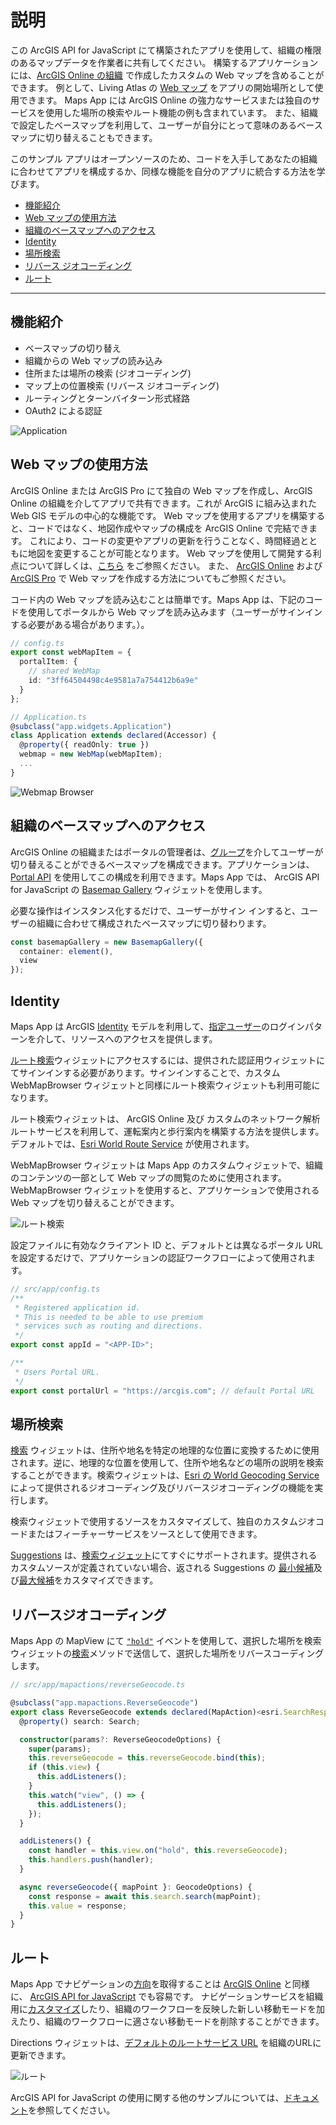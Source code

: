# 説明

この ArcGIS API for JavaScript にて構築されたアプリを使用して、組織の権限のあるマップデータを作業者に共有してください。 構築するアプリケーションには、[ArcGIS Online の組織](https://doc.arcgis.com/en/arcgis-online/reference/what-is-agol.htm) で作成したカスタムの Web マップを含めることができます。 例として、Living Atlas の [Web マップ](http://doc.arcgis.com/en/living-atlas/item/?itemId=26888b0c21a44eb1ba2f26d1eb7981fe) をアプリの開始場所として使用できます。 Maps App には ArcGIS Online の強力なサービスまたは独自のサービスを使用した場所の検索やルート機能の例も含まれています。 また、組織で設定したベースマップを利用して、ユーザーが自分にとって意味のあるベースマップに切り替えることもできます。

このサンプル アプリはオープンソースのため、コードを入手してあなたの組織に合わせてアプリを構成するか、同様な機能を自分のアプリに統合する方法を学びます。

<!-- MDTOC maxdepth:6 firsth1:0 numbering:0 flatten:0 bullets:1 updateOnSave:1 -->

- [機能紹介](#機能紹介)   
- [Web マップの使用方法](#Webマップの使用方法)   
- [組織のベースマップへのアクセス](#組織のベースマップへのアクセス)   
- [Identity](#Identity)   
- [場所検索](#場所検索)   
- [リバース ジオコーディング](#リバースジオコーディング)   
- [ルート](#ルート)   

<!-- /MDTOC -->
---

## 機能紹介

- ベースマップの切り替え
- 組織からの Web マップの読み込み
- 住所または場所の検索 (ジオコーディング)
- マップ上の位置検索 (リバース ジオコーディング)
- ルーティングとターンバイターン形式経路
- OAuth2 による認証

![Application](./images/application.png)

## Web マップの使用方法

ArcGIS Online または ArcGIS Pro にて独自の Web マップを作成し、ArcGIS Online の組織を介してアプリで共有できます。これが ArcGIS に組み込まれた Web GIS モデルの中心的な機能です。 Web マップを使用するアプリを構築すると、コードではなく、地図作成やマップの構成を ArcGIS Online で完結できます。 これにより、コードの変更やアプリの更新を行うことなく、時間経過とともに地図を変更することが可能となります。 Web マップを使用して開発する利点について詳しくは、[こちら](https://developers.arcgis.com/web-map-specification/) をご参照ください。 また、 [ArcGIS Online](http://doc.arcgis.com/en/arcgis-online/create-maps/make-your-first-map.htm)  および [ArcGIS Pro](http://pro.arcgis.com/en/pro-app/help/mapping/map-authoring/author-a-basemap.htm) で Web マップを作成する方法についてもご参照ください。

コード内の Web マップを読み込むことは簡単です。Maps App は、下記のコードを使用してポータルから Web マップを読み込みます（ユーザーがサインインする必要がある場合があります。）。

```ts
// config.ts
export const webMapItem = {
  portalItem: {
    // shared WebMap
    id: "3ff64504498c4e9581a7a754412b6a9e"
  }
};

// Application.ts
@subclass("app.widgets.Application")
class Application extends declared(Accessor) {
  @property({ readOnly: true })
  webmap = new WebMap(webMapItem);
  ...
}
```

![Webmap Browser](./images/webmap-browser.png)

## 組織のベースマップへのアクセス

ArcGIS Online の組織またはポータルの管理者は、[グループ](http://doc.arcgis.com/en/arcgis-online/share-maps/share-items.htm)を介してユーザーが切り替えることができるベースマップを構成できます。アプリケーションは、[Portal API](https://developers.arcgis.com/javascript/latest/api-reference/esri-portal-Portal.html) を使用してこの構成を利用できます。Maps App では、 ArcGIS API for JavaScript の [Basemap Gallery](https://developers.arcgis.com/javascript/latest/api-reference/esri-widgets-BasemapGallery.html) ウィジェットを使用します。

必要な操作はインスタンス化するだけで、ユーザーがサイン インすると、ユーザーの組織に合わせて構成されたベースマップに切り替わります。

```ts
const basemapGallery = new BasemapGallery({
  container: element(),
  view
});
```

## Identity

Maps App は ArcGIS [Identity](https://developers.arcgis.com/authentication/)  モデルを利用して、[指定ユーザー](https://developers.arcgis.com/authentication/#named-user-login)のログインパターンを介して、リソースへのアクセスを提供します。

[ルート検索](https://developers.arcgis.com/javascript/latest/api-reference/esri-widgets-Directions.html)ウィジェットにアクセスするには、提供された認証用ウィジェットにてサインインする必要があります。サインインすることで、カスタム WebMapBrowser ウィジェットと同様にルート検索ウィジェットも利用可能になります。

ルート検索ウィジェットは、 ArcGIS Online 及び カスタムのネットワーク解析ルートサービスを利用して、運転案内と歩行案内を構築する方法を提供します。デフォルトでは、[Esri World Route Service](http://www.arcgis.com/home/item.html?id=1feb41652c5c4bd2ba5c60df2b4ea2c4) が使用されます。

WebMapBrowser ウィジェットは Maps App のカスタムウィジェットで、組織のコンテンツの一部として Web マップの閲覧のために使用されます。
WebMapBrowser ウィジェットを使用すると、アプリケーションで使用される Web マップを切り替えることができます。

![ルート検索](./images/identity.png)

設定ファイルに有効なクライアント ID と、デフォルトとは異なるポータル URL を設定するだけで、アプリケーションの認証ワークフローによって使用されます。

```ts
// src/app/config.ts
/**
 * Registered application id.
 * This is needed to be able to use premium
 * services such as routing and directions.
 */
export const appId = "<APP-ID>";

/**
 * Users Portal URL.
 */
export const portalUrl = "https://arcgis.com"; // default Portal URL
```

## 場所検索

[検索](https://developers.arcgis.com/javascript/latest/api-reference/esri-widgets-Search.html) ウィジェットは、住所や地名を特定の地理的な位置に変換するために使用されます。逆に、地理的な位置を使用して、住所や地名などの場所の説明を検索することができます。検索ウィジェットは、[Esri の World Geocoding Service](https://developers.arcgis.com/features/geocoding/) によって提供されるジオコーディング及びリバースジオコーディングの機能を実行します。

検索ウィジェットで使用するソースをカスタマイズして、独自のカスタムジオコードまたはフィーチャーサービスをソースとして使用できます。

[Suggestions](https://developers.arcgis.com/rest/geocode/api-reference/geocoding-suggest.htm) は、[検索ウィジェット](https://developers.arcgis.com/javascript/latest/api-reference/esri-widgets-Search.html#suggestions)にてすぐにサポートされます。提供されるカスタムソースが定義されていない場合、返される Suggestions の [最小候補](https://developers.arcgis.com/javascript/latest/api-reference/esri-widgets-Search.html#minSuggestCharacters)及び[最大候補](https://developers.arcgis.com/javascript/latest/api-reference/esri-widgets-Search.html#maxSuggestions)をカスタマイズできます。

## リバースジオコーディング

Maps App の MapView にて [`"hold"`](https://developers.arcgis.com/javascript/latest/api-reference/esri-views-MapView.html#event:hold) イベントを使用して、選択した場所を検索ウィジェットの[検索](https://developers.arcgis.com/javascript/latest/api-reference/esri-widgets-Search.html#search)メソッドで送信して、選択した場所をリバースコーディングします。

```ts
// src/app/mapactions/reverseGeocode.ts

@subclass("app.mapactions.ReverseGeocode")
export class ReverseGeocode extends declared(MapAction)<esri.SearchResponse> {
  @property() search: Search;

  constructor(params?: ReverseGeocodeOptions) {
    super(params);
    this.reverseGeocode = this.reverseGeocode.bind(this);
    if (this.view) {
      this.addListeners();
    }
    this.watch("view", () => {
      this.addListeners();
    });
  }

  addListeners() {
    const handler = this.view.on("hold", this.reverseGeocode);
    this.handlers.push(handler);
  }

  async reverseGeocode({ mapPoint }: GeocodeOptions) {
    const response = await this.search.search(mapPoint);
    this.value = response;
  }
}

```

## ルート

Maps App でナビゲーションの[方向](https://developers.arcgis.com/features/directions/)を取得することは [ArcGIS Online](http://doc.arcgis.com/en/arcgis-online/use-maps/get-directions.htm) と同様に、 [ArcGIS API for JavaScript](https://developers.arcgis.com/javascript/latest/index.html) でも容易です。 ナビゲーションサービスを組織用に[カスタマイズ](http://doc.arcgis.com/en/arcgis-online/administer/configure-services.htm#ESRI_SECTION1_567C344D5DEE444988CA2FE5193F3CAD)したり、組織のワークフローを反映した新しい移動モードを加えたり、組織のワークフローに適さない移動モードを削除することができます。

Directions ウィジェットは、[デフォルトのルートサービス URL](https://developers.arcgis.com/javascript/latest/api-reference/esri-widgets-Directions.html#routeServiceUrl) を組織のURLに更新できます。

![ルート](./images/route.png)

ArcGIS API for JavaScript の使用に関する他のサンプルについては、[ドキュメント](https://developers.arcgis.com/javascript/latest/sample-code/index.html)を参照してください。
